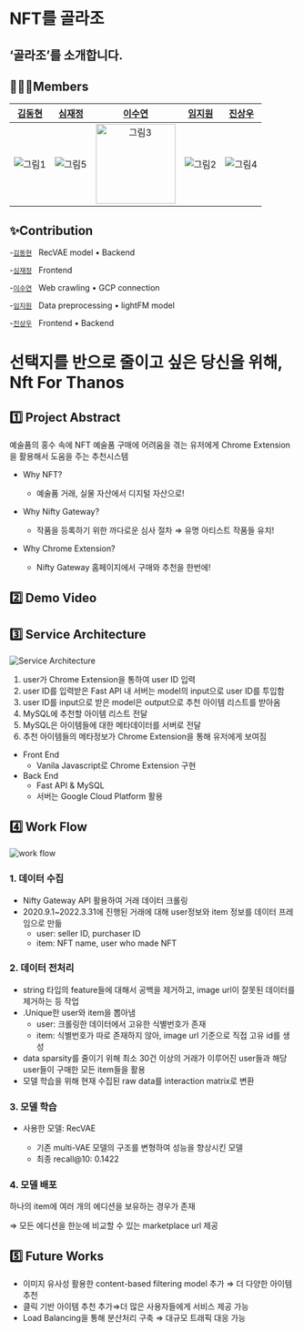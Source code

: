 # NFT를 골라조

## ‘골라조’를 소개합니다.

## 👨‍👩‍👧Members


|[김동현](https://github.com/donghyyun)|[심재정](https://github.com/Jaejeong98)|[이수연](https://github.com/coding-groot)|[임지원](https://github.com/sophi1127)|[진상우](https://github.com/Jin-s-work)|
| :-------------------------------------------------------------------------------------------------------: | :-------------------------------------------------------------------------------------------------------------------------------------------------------: | :-----------------------------------------------------------------------------------------------------: | :---------------------------------------------------------------------------------------------------------------------------------------------------: | :----------------------------------------------------------------------------------------------------------------------------------------------------: |
| ![그림1](https://user-images.githubusercontent.com/61958748/172278471-584ffaf5-ea6d-4e63-ae77-7cac4dbae899.png)|![그림5](https://user-images.githubusercontent.com/61958748/172278489-00773bd6-080f-41ec-b828-24f4dabc5f98.png)| <img width="140" alt="그림3" src="https://user-images.githubusercontent.com/61958748/172278478-f3bbd8ce-3616-4c37-8fa6-4247e20b469e.png">|  ![그림2](https://user-images.githubusercontent.com/61958748/172278474-f2d54e27-898b-4142-af78-b0e370e43ffc.png)| ![그림4](https://user-images.githubusercontent.com/61958748/172278482-a591c2e4-f4b7-4edf-a390-9e875c2c4226.png)|

## ✨Contribution

-[`김동현`](https://github.com/donghyyun) &nbsp; RecVAE model • Backend

-[`심재정`](https://github.com/Jaejeong98) &nbsp; Frontend

-[`이수연`](https://github.com/coding-groot) &nbsp; Web crawling • GCP connection

-[`임지원`](https://github.com/sophi1127) &nbsp; Data preprocessing • lightFM model

-[`진상우`](https://github.com/Jin-s-work) &nbsp; Frontend • Backend


# 선택지를 반으로 줄이고 싶은 당신을 위해, Nft For Thanos

## 1️⃣ Project Abstract

예술품의 홍수 속에 NFT  예술품 구매에 어려움을 겪는 유저에게 Chrome Extension을 활용해서 도움을 주는 추천시스템

- Why NFT?

    - 예술품 거래, 실물 자산에서 디지털 자산으로!
    
- Why Nifty Gateway?

    - 작품을 등록하기 위한 까다로운 심사 절차 ⇒ 유명 아티스트 작품들 유치!
    
- Why Chrome Extension?

    - Nifty Gateway 홈페이지에서 구매와 추천을 한번에!

## 2️⃣ Demo Video

## 3️⃣ Service Architecture

![Service Architecture](https://user-images.githubusercontent.com/81813324/172277720-8e358429-b3f2-4cba-8148-09f577649201.png)

1. user가 Chrome Extension을 통하여 user ID 입력
2. user ID를 입력받은 Fast API 내 서버는 model의 input으로 user ID를 투입함
3. user ID를 input으로 받은 model은 output으로 추천 아이템 리스트를 받아옴
4. MySQL에 추천할 아이템 리스트 전달
5. MySQL은 아이템들에 대한 메타데이터를 서버로 전달
6. 추천 아이템들의 메타정보가 Chrome Extension을 통해 유저에게 보여짐
- Front End
    - Vanila Javascript로 Chrome Extension 구현
- Back End
    - Fast API & MySQL
    - 서버는 Google Cloud Platform 활용

## 4️⃣ Work Flow

![work flow](https://user-images.githubusercontent.com/81813324/172277819-e18f33c8-53b6-46d1-8472-7f4eaa03e9a6.png
)

### 1. 데이터 수집

- Nifty Gateway API 활용하여 거래 데이터 크롤링
- 2020.9.1~2022.3.31에 진행된 거래에 대해 user정보와 item 정보를 데이터 프레임으로 만듦
    - user: seller ID, purchaser ID
    - item: NFT name, user who made NFT

### 2. 데이터 전처리

- string 타입의 feature들에 대해서 공백을 제거하고, image url이 잘못된 데이터를 제거하는 등 작업
- .Unique한 user와 item을 뽑아냄
    - user: 크롤링한 데이터에서 고유한 식별번호가 존재
    - item: 식별번호가 따로 존재하지 않아,  image url 기준으로 직접 고유 id를 생성
- data sparsity를 줄이기 위해 최소 30건 이상의 거래가 이루어진 user들과 해당 user들이 구매한 모든 item들을 활용
- 모델 학습을 위해 현재 수집된 raw data를 interaction matrix로 변환

### 3. 모델 학습

- 사용한 모델: RecVAE

  - 기존 multi-VAE 모델의 구조를 변형하여 성능을 향상시킨 모델
  - 최종 recall@10: 0.1422

### 4. 모델 배포

하나의 item에 여러 개의 에디션을 보유하는 경우가 존재

⇒ 모든 에디션을 한눈에 비교할 수 있는 marketplace url 제공

## 5️⃣ Future Works

- 이미지 유사성 활용한 content-based filtering model 추가 ⇒ 더 다양한 아이템 추천
- 클릭 기반 아이템 추천 추가⇒더 많은 사용자들에게 서비스 제공 가능
- Load Balancing을 통해 분산처리 구축 ⇒ 대규모 트래픽 대응 가능
